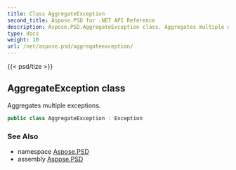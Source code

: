 ```yaml
---
title: Class AggregateException
second_title: Aspose.PSD for .NET API Reference
description: Aspose.PSD.AggregateException class. Aggregates multiple exceptions
type: docs
weight: 10
url: /net/aspose.psd/aggregateexception/
---
```

{{< psd/tize >}}
## AggregateException class

Aggregates multiple exceptions.

```csharp
public class AggregateException : Exception
```

### See Also

* namespace [Aspose.PSD](../../aspose.psd/)
* assembly [Aspose.PSD](../../)


